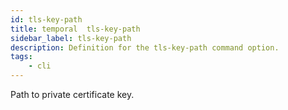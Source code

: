 ```yaml
---
id: tls-key-path
title: temporal  tls-key-path
sidebar_label: tls-key-path
description: Definition for the tls-key-path command option.
tags:
	- cli
---
```

Path to private certificate key.
